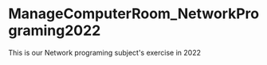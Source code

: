 # ManageComputerRoom_NetworkPrograming2022
This is our  Network programing subject's exercise in 2022
